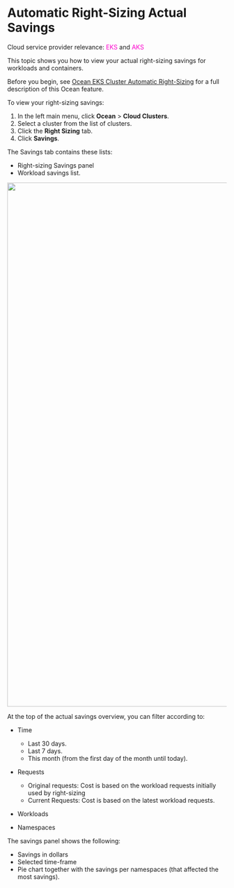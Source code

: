 <meta name="robots" content="noindex">

#  Automatic Right-Sizing Actual Savings

Cloud service provider relevance: <font color="#FC01CC">EKS</font> and <font color="#FC01CC">AKS</font>

This topic shows you how to view your actual right-sizing savings for workloads and containers.

Before you begin, see [Ocean EKS Cluster Automatic Right-Sizing](https://docs.spot.io/ocean/features/ocean-cluster-right-sizing-tab) for a full description of this Ocean feature.

To view your right-sizing savings: 

1. In the left main menu, click **Ocean** > **Cloud Clusters**.
2. Select a cluster from the list of clusters.
3. Click the **Right Sizing** tab.  
4. Click **Savings**. 

The Savings tab contains these lists:  

*  Right-sizing Savings panel
*  Workload savings list.

 <img width="1200" src="https://github.com/user-attachments/assets/9bb38bde-1fb1-4313-9efa-1c1ea4e2778a" />

At the top of the actual savings overview, you can filter according to:

* Time
  * Last 30 days.
  * Last 7 days.
  * This month (from the first day of the month until today).
 
* Requests
  * Original requests: Cost is based on the workload requests initially used by right-sizing
  * Current Requests: Cost is based on the latest workload requests.
 
* Workloads
* Namespaces
 
The savings panel shows the following:
* Savings in dollars
* Selected time-frame
* Pie chart together with the savings per namespaces (that affected the most savings).


  

 
 
  
